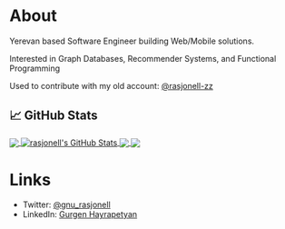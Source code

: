 # About
Yerevan based Software Engineer building Web/Mobile solutions.

Interested in Graph Databases, Recommender Systems, and Functional Programming

Used to contribute with my old account: [@rasjonell-zz](https://github.com/rasjonell-zz)


## &#x1f4c8; GitHub Stats

<a href="https://github.com/MartinHeinz/MartinHeinz">
  <img align="center" src="https://github-readme-stats.vercel.app/api/top-langs/?username=rasjonell&title_color=ffffff&text_color=c9cacc&icon_color=2bbc8a&bg_color=1d1f21&langs_count=3" />
</a>

<a href="https://github.com/MartinHeinz/MartinHeinz">
  <img align="center" src="https://github-readme-stats.vercel.app/api?username=rasjonell&show_icons=true&line_height=27&count_private=true&title_color=ffffff&text_color=c9cacc&icon_color=2bbc8a&bg_color=1d1f21" alt="rasjonell's GitHub Stats" />
</a>

<a href="https://github.com/rasjonell/x-library">
  <img align="center" src="https://github-readme-stats.vercel.app/api/pin/?username=rasjonell&repo=x-library&title_color=ffffff&text_color=c9cacc&icon_color=2bbc8a&bg_color=1d1f21" />
</a>


<a href="https://github.com/SquashConsulting/foxx_typescript">
  <img align="center" src="https://github-readme-stats.vercel.app/api/pin/?username=SquashConsulting&repo=foxx_typescript&title_color=ffffff&text_color=c9cacc&icon_color=2bbc8a&bg_color=1d1f21" />
</a>

# Links
- Twitter: [@gnu_rasjonell](https://twitter.com/gnu_rasjonell)
- LinkedIn: [Gurgen Hayrapetyan](https://linkedin.com/in/gurgenhayrapetyan)
